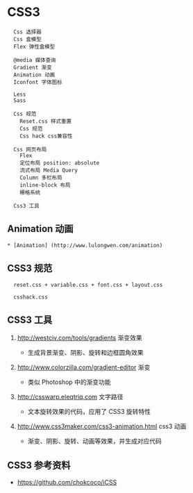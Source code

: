 # CSS3 
```
  Css 选择器
  Css 盒模型
  Flex 弹性盒模型

  @media 媒体查询
  Gradient 渐变
  Animation 动画
  Iconfont 字体图标

  Less
  Sass

  Css 规范
    Reset.css 样式重置
    Css 规范
    Css hack css兼容性

  Css 网页布局
    Flex
    定位布局 position: absolute
    流式布局 Media Query
    Column 多栏布局
    inline-block 布局
    栅格系统

  Css3 工具
```



## Animation 动画
	* [Animation] (http://www.lulongwen.com/animation)



## CSS3 规范
```
  reset.css + variable.css + font.css + layout.css

  csshack.css
```


## CSS3 工具
1. http://westciv.com/tools/gradients 渐变效果
	- 生成背景渐变、阴影、旋转和边框圆角效果

2. http://www.colorzilla.com/gradient-editor 渐变
	- 类似 Photoshop 中的渐变功能

3. http://csswarp.eleqtriq.com 文字路径
	- 文本旋转效果的代码，应用了 CSS3 旋转特性

4. http://www.css3maker.com/css3-animation.html css3 动画
	- 渐变、阴影、旋转、动画等效果，并生成对应代码



## CSS3 参考资料
- https://github.com/chokcoco/iCSS